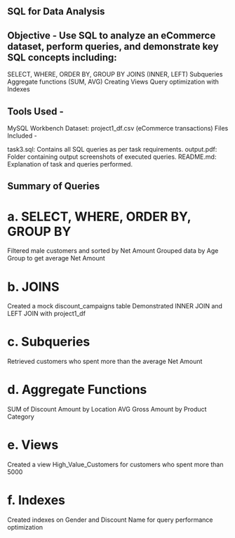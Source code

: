 ## SQL for Data Analysis

## Objective - Use SQL to analyze an eCommerce dataset, perform queries, and demonstrate key SQL concepts including:

SELECT, WHERE, ORDER BY, GROUP BY
JOINS (INNER, LEFT)
Subqueries
Aggregate functions (SUM, AVG)
Creating Views
Query optimization with Indexes
## Tools Used -

MySQL Workbench
Dataset: project1_df.csv (eCommerce transactions)
Files Included -

task3.sql: Contains all SQL queries as per task requirements.
output.pdf: Folder containing output screenshots of executed queries.
README.md: Explanation of task and queries performed.
## Summary of Queries

# a. SELECT, WHERE, ORDER BY, GROUP BY

Filtered male customers and sorted by Net Amount
Grouped data by Age Group to get average Net Amount
# b. JOINS

Created a mock discount_campaigns table
Demonstrated INNER JOIN and LEFT JOIN with project1_df
# c. Subqueries

Retrieved customers who spent more than the average Net Amount
# d. Aggregate Functions

SUM of Discount Amount by Location
AVG Gross Amount by Product Category
# e. Views

Created a view High_Value_Customers for customers who spent more than 5000
# f. Indexes

Created indexes on Gender and Discount Name for query performance optimization
